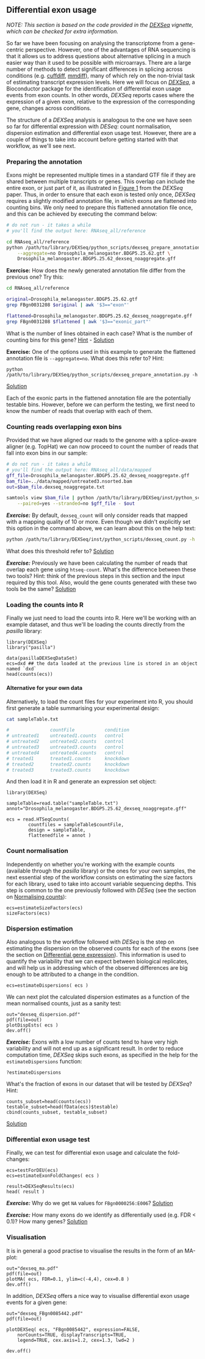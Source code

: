 <!-- http://www.bioconductor.org/packages/2.13/bioc/html/DEXSeq.html -->

<!-- uses the negative binomial distribution to estimate the variance between biological replicates and generalized linear models for testing.  -->
<!-- update requirements -->

## Differential exon usage

*NOTE: This section is based on the code provided in the [DEXSeq](http://www.bioconductor.org/packages/2.13/bioc/html/DEXSeq.html) vignette, which can be checked for extra information.*

So far we have been focusing on analysing the transcriptome from a gene-centric perspective. However, one of the advantages of RNA sequencing is that it allows us to address questions about alternative splicing in a much easier way than it used to be possible with microarrays.
There are a large number of methods to detect significant differences in splicing across conditions (e.g. [cuffdiff](http://cufflinks.cbcb.umd.edu/manual.html#cuffdiff), [mmdiff](https://github.com/eturro/mmseq#flexible-model-comparison-using-mmdiff)), many of which rely on the non-trivial task of estimating transcript expression levels.
Here we will focus on [*DEXSeq*](http://www.bioconductor.org/packages/2.13/bioc/html/DEXSeq.html), a Bioconductor package for the identification of differential exon usage events from exon counts. In other words, *DEXSeq* reports cases where the expression of a given exon, relative to the expression of the corresponding gene, changes across conditions.

The structure of a *DEXSeq* analysis is analogous to the one we have seen so far for differential expression with *DESeq*: count normalisation, dispersion estimation and differential exon usage test. However, there are a couple of things to take into account before getting started with that workflow, as we'll see next.

### Preparing the annotation

Exons might be represented multiple times in a standard GTF file if they are shared between multiple transcripts or genes. This overlap can include the entire exon, or just part of it, as illustrated in [Figure 1](http://genome.cshlp.org/content/22/10/2008/F1.expansion.html) from the *DEXSeq* paper. Thus, in order to ensure that each exon is tested only once, *DEXSeq* requires a slightly modified annotation file, in which exons are flattened into counting bins.
We only need to prepare this flattened annotation file once, and this can be achieved by executing the command below:
```bash
# do not run - it takes a while
# you'll find the output here: RNAseq_all/reference

cd RNAseq_all/reference
python /path/to/library/DEXSeq/python_scripts/dexseq_prepare_annotation.py \
	--aggregate=no Drosophila_melanogaster.BDGP5.25.62.gtf \
	Drosophila_melanogaster.BDGP5.25.62_dexseq_noaggregate.gff
```

**Exercise:** How does the newly generated annotation file differ from the previous one? Try this:
```bash
cd RNAseq_all/reference

original=Drosophila_melanogaster.BDGP5.25.62.gtf
grep FBgn0031208 $original | awk '$3=="exon"'

flattened=Drosophila_melanogaster.BDGP5.25.62_dexseq_noaggregate.gff
grep FBgn0031208 $flattened | awk '$3=="exonic_part"'
```
What is the number of lines obtained in each case? What is the number of counting bins for this gene? [Hint](http://apr2011.archive.ensembl.org/Drosophila_melanogaster/Gene/Summary?db=core;g=FBgn0031208;r=2L:6687-10326) - [Solution](https://github.com/barzine/TeachingMaterial/tree/Cancer-Genomics-07-2014/solutions/_deu_ex1.md)

**Exercise:** One of the options used in this example to generate the flattened annotation file is `--aggregate=no`. What does this refer to? Hint:
```
python /path/to/library/DEXSeq/python_scripts/dexseq_prepare_annotation.py -h
```
[Solution](https://github.com/barzine/TeachingMaterial/tree/Cancer-Genomics-07-2014/solutions/_deu_ex2.md)

Each of the exonic parts in the flattened annotation file are the potentially testable bins. However, before we can perform the testing, we first need to know the number of reads that overlap with each of them.


### Counting reads overlapping exon bins

Provided that we have aligned our reads to the genome with a splice-aware aligner (e.g. TopHat) we can now proceed to count the number of reads that fall into exon bins in our sample:
```bash
# do not run - it takes a while
# you'll find the output here: RNAseq_all/data/mapped
gff_file=Drosophila_melanogaster.BDGP5.25.62_dexseq_noaggregate.gff
bam_file=../data/mapped/untreated3.nsorted.bam
out=$bam_file.dexseq_noaggregate.txt

samtools view $bam_file | python /path/to/library/DEXSeq/inst/python_scripts/dexseq_count.py \
	--paired=yes --stranded=no $gff_file - $out
```

***Exercise:*** By default, `dexseq_count` will only consider reads that mapped with a mapping quality of 10 or more. Even though we didn't explicitly set this option in the command above, we can learn about this on the help text:
```bash
python /path/to/library/DEXSeq/inst/python_scripts/dexseq_count.py -h
```
What does this threshold refer to? [Solution](https://github.com/barzine/TeachingMaterial/tree/Cancer-Genomics-07-2014/solutions/_deu_ex3.md)

***Exercise:*** Previously we have been calculating the number of reads that overlap each gene using `htseq-count`. 
What's the difference between these two tools? Hint: think of the previous steps in this section and the input required by this tool. Also, would the gene counts generated with these two tools be the same? [Solution](../solutions/_deu_ex4.md)


### Loading the counts into R
Finally we just need to load the counts into R. 
Here we'll be working with an example dataset, and thus we'll be loading the counts directly from the *pasilla* library:

```rscript
library(DEXSeq)
library("pasilla")

data(pasillaDEXSeqDataSet)
ecs=dxd ## the data loaded at the previous line is stored in an object named `dxd`
head(counts(ecs))
```

#### Alternative for your own data
Alternatively, to load the count files for your experiment into R, you should first generate a table summarising your experimental design:

```bash
cat sampleTable.txt

#             	countFile           condition
# untreated1	untreated1.counts   control
# untreated2 	untreated2.counts   control
# untreated3 	untreated3.counts   control
# untreated4 	untreated4.counts   control
# treated1      treated1.counts     knockdown
# treated2      treated2.counts     knockdown
# treated3      treated3.counts     knockdown
```

And then load it in R and generate an expression set object:
```rconsole
library(DEXSeq)

sampleTable=read.table("sampleTable.txt")
annot="Drosophila_melanogaster.BDGP5.25.62_dexseq_noaggregate.gff"

ecs = read.HTSeqCounts(
    	countfiles = sampleTable$countFile,
    	design = sampleTable,
    	flattenedfile = annot )
```


### Count normalisation
Independently on whether you're working with the example counts (available through the *pasilla* library) or the ones for your own samples, the next essential step of the workflow consists on estimating the size factors for each library, used to take into account variable sequencing depths. This step is common to the one previously followed with *DESeq* (see the section on [Normalising counts](https://github.com/barzine/TeachingMaterial/blob/Cancer-Genomics-07-2014/doc/25.normalising.md)):
```rconsole
ecs=estimateSizeFactors(ecs)
sizeFactors(ecs)
``` 

### Dispersion estimation
Also analogous to the workflow followed with *DESeq* is the step on estimating the dispersion on the observed counts for each of the exons (see the section on [Differential gene expression](./26.de.md)). This information is used to quantify the variability that we can expect between biological replicates, and will help us in addressing which of the observed differences are big enough to be attributed to a change in the condition.
```rconsole
ecs=estimateDispersions( ecs )
```

We can next plot the calculated dispersion estimates as a function of the mean normalised counts, just as a sanity test:
```rconsole
out="dexseq_dispersion.pdf"
pdf(file=out)
plotDispEsts( ecs )
dev.off()
```

***Exercise:*** Exons with a low number of counts tend to have very high variability and will not end up as a significant result. In order to reduce computation time, *DEXSeq* skips such exons, as specified in the help for the `estimateDispersions` function:
```rscript
?estimateDispersions
```
What's the fraction of exons in our dataset that will be tested by *DEXSeq*? Hint:
```rscript
counts_subset=head(counts(ecs))
testable_subset=head(fData(ecs)$testable)
cbind(counts_subset, testable_subset)
```
[Solution](https://github.com/barzine/TeachingMaterial/tree/Cancer-Genomics-07-2014/solutions/_deu_ex5.md)

### Differential exon usage test
Finally, we can test for differential exon usage and calculate the fold-changes:
```rscript
ecs=testForDEU(ecs)
ecs=estimateExonFoldChanges( ecs )

result=DEXSeqResults(ecs)
head( result )
```

***Exercise:*** Why do we get `NA` values for `FBgn0000256:E006`? [Solution](https://github.com/barzine/TeachingMaterial/blob/Cancer-Genomics-07-2014/solution/_deu_ex6.md)

***Exercise:*** How many exons do we identify as differentially used (e.g. FDR < 0.1)? How many genes?
[Solution](https://github.com/barzine/TeachingMaterial/tree/Cancer-Genomics-07-2014/solutions/_deu_ex7.md)


### Visualisation
It is in general a good practise to visualise the results in the form of an MA-plot:
```rscript
out="dexseq_ma.pdf"
pdf(file=out)
plotMA( ecs, FDR=0.1, ylim=c(-4,4), cex=0.8 )
dev.off()
```

In addition, *DEXSeq* offers a nice way to visualise differential exon usage events for a given gene:

```rscript
out="dexseq_FBgn0085442.pdf"
pdf(file=out)

plotDEXSeq( ecs, "FBgn0085442", expression=FALSE, 
	norCounts=TRUE, displayTranscripts=TRUE,
   	legend=TRUE, cex.axis=1.2, cex=1.3, lwd=2 )

dev.off()
```

